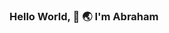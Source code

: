 ### Hello World, 👋 :earth_asia:  I'm Abraham

<!--
**Abrahamteguh/abrahamteguh** is a ✨ _special_ ✨ repository because its `README.md` (this file) appears on your GitHub profile.

I'm abraham as an engineer at telecommunication industry. But i'm also love :love: about data science.
Curenntly active learning anything about data science.


### Something abaout me :point_down:
- 💬 Ping me about data science, IOT, broadcast system
- 📫 How to reach me: https://www.linkedin.com/in/abraham-teguh-337409109/

